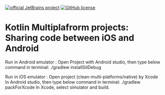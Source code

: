 [![official JetBrains project](https://jb.gg/badges/official.svg)](https://confluence.jetbrains.com/display/ALL/JetBrains+on+GitHub)
[![GitHub license](https://img.shields.io/badge/license-Apache%20License%202.0-blue.svg?style=flat)](https://www.apache.org/licenses/LICENSE-2.0)

# Kotlin Multiplafrorm projects: Sharing code between iOS and Android

Run in Android emulator :
Open Project with Android studio, then type below command in terminal:
./gradlew installSitDebug

Run in iOS emulator :
Open project (clean-multi-platforms/native) by Xcode
In Android studio, then type below command in terminal:
./gradlew packForXcode
In Xcode, select simulator and build.